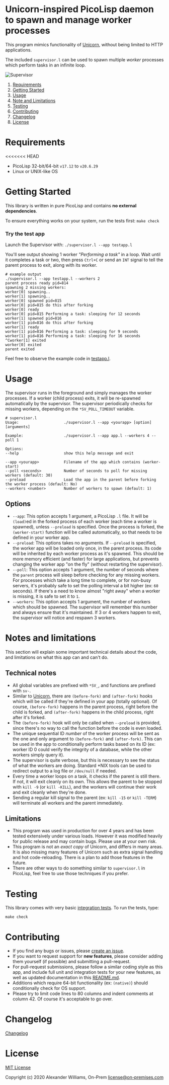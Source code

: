 # Unicorn-inspired PicoLisp daemon to spawn and manage worker processes

This program mimics functionality of [Unicorn](https://yhbt.net/unicorn/), without being limited to HTTP applications.

The included `supervisor.l` can be used to spawn multiple _worker_ processes which perform tasks in an infinite loop.

![Supervisor](https://user-images.githubusercontent.com/153401/85007713-68f87b80-b14b-11ea-840e-aed11b992a72.png)

  1. [Requirements](#requirements)
  2. [Getting Started](#getting-started)
  3. [Usage](#usage)
  4. [Note and Limitations](#notes-and-limitations)
  5. [Testing](#testing)
  6. [Contributing](#contributing)
  7. [Changelog](#changelog)
  8. [License](#license)

# Requirements

<<<<<<< HEAD
  * PicoLisp 32-bit/64-bit `v17.12` to `v20.6.29`
  * Linux or UNIX-like OS

# Getting Started

This library is written in pure PicoLisp and contains **no external dependencies**.

To ensure everything works on your system, run the tests first: `make check`

### Try the test app

Launch the Supervisor with: `./supervisor.l --app testapp.l`

You'll see output showing 1 worker _"Performing a task"_ in a loop. Wait until it completes a task or two, then press `Ctrl+C` or send an `INT` signal to tell the parent process to exit, along with its worker.

```
# example output
./supervisor.l --app testapp.l --workers 2
parent process ready pid=814
spawning 2 missing workers:
worker[0] spawning..
worker[1] spawning..
worker[0] spawned pid=815
worker[0] pid=815 do this after forking
worker[0] ready
worker[0] pid=815 Performing a task: sleeping for 12 seconds
worker[1] spawned pid=816
worker[1] pid=816 do this after forking
worker[1] ready
worker[1] pid=816 Performing a task: sleeping for 9 seconds
worker[1] pid=816 Performing a task: sleeping for 16 seconds
^Cworker[1] exited
worker[0] exited
parent exited
```

Feel free to observe the example code in [testapp.l](testapp.l).

# Usage

The supervisor runs in the foreground and simply manages the worker processes. If a worker (child process) exits, it will be re-spawned automatically by the supervisor. The supervisor periodically checks for missing workers, depending on the `*SV_POLL_TIMEOUT` variable.

```
# supervisor.l
Usage:                    ./supervisor.l --app <yourapp> [option] [arguments]

Example:                  ./supervisor.l --app app.l --workers 4 --poll 1

Options:
--help                    show this help message and exit

--app <yourapp>           Filename of the app which contains (worker-start)
--poll <seconds>          Number of seconds to poll for missing workers (default: 30)
--preload                 Load the app in the parent before forking the worker process (default: No)
--workers <number>        Number of workers to spawn (default: 1)
```

## Options

* `--app`: This option accepts 1 argument, a PicoLisp `.l` file. It will be `(load)`ed in the forked process of each worker (each time a worker is spawned), unless `--preload` is specified. Once the process is forked, the `(worker-start)` function will be called automatically, so that needs to be defined in your worker app.
* `--preload`: This options takes no arguments. If `--preload` is specified, the worker app will be loaded only once, in the parent process. Its code will be inherited by each worker process as it's spawned. This should be more memory efficient (and faster) for large applications, but prevents changing the worker app "on the fly" (without restarting the supervisor).
* `--poll`: This option accepts 1 argument, the number of seconds where the `parent` process will sleep before checking for any missing workers. For processes which take a long time to complete, or for non-busy servers, it's probably safe to set the polling interval a bit higher (ex: `60` seconds). If there's a need to know almost "right away" when a worker is missing, it is safe to set it to `1`.
* `--workers`: This option accepts 1 argument, the number of workers which should be spawned. The supervisor will remember this number and always ensure that it's maintained. If 3 or 4 workers happen to exit, the supervisor will notice and respawn 3 workers.

# Notes and limitations

This section will explain some important technical details about the code, and limitations on what this app can and can't do.

## Technical notes

  * All global variables are prefixed with `*SV_`, and functions are prefixed with `sv-`.
  * Similar to [Unicorn](https://yhbt.net/unicorn/), there are `(before-fork)` and `(after-fork)` hooks which will be called if they're defined in your app (totally optional). Of course, `(before-fork)` happens in the parent process, right before the child is forked, and `(after-fork)` happens in the child process, right after it's forked.
  * The `(before-fork)` hook will only be called when `--preload` is provided, since there's no way to call the function before the code is even loaded.
  * The unique sequential ID _number_ of the worker process will be sent as the one and only argument to `(before-fork)` and `(after-fork)`. This can be used in the app to conditionally perform tasks based on its ID (ex: worker ID 0 could verify the integrity of a database, while the other workers simply query it).
  * The supervisor is quite verbose, but this is necessary to see the status of what the workers are doing. Standard *NIX tools can be used to redirect output to a log file or `/dev/null` if needed.
  * Every time a worker loops on a task, it checks if the parent is still there. If not, it will exit cleanly on its own. This allows the parent to be stopped with `kill -9` (or `kill -KILL`), and the workers will continue their work and exit cleanly when they're done.
  * Sending a regular kill signal to the parent (ex: `kill -15` or `kill -TERM`) will terminate all workers and the parent immediately.

## Limitations

  * This program was used in production for over 4 years and has been tested extensively under various loads. However it was modified heavily for public release and may contain bugs. Please use at your own risk.
  * This program is not an _exact copy_ of Unicorn, and differs in many areas. It is also missing many features of Unicorn such as extra signal handling and hot code-reloading. There is a plan to add those features in the future.
  * There are other ways to do something similar to `supervisor.l` in PicoLisp, feel free to use those techniques if you prefer.

# Testing

This library comes with very basic [integration tests](https://github.com/aw/picolisp-unit). To run the tests, type:

    make check

# Contributing

  * If you find any bugs or issues, please [create an issue](https://github.com/aw/picolisp-supervisor/issues/new).
  * If you want to request support for **new features**, please consider adding them yourself (if possible) and submitting a pull-request.
  * For pull-request submissions, please follow a similar coding style as this app, and include full unit and integration tests for your new features, as well as updated documentation in this [README.md](README.md).
  * Additions which require 64-bit functionality (ex: `(native)`) should conditionally check for OS support.
  * Please try to limit code lines to 80 columns and indent comments at column 42. Of course it's acceptable to go over.

# Changelog

[Changelog](CHANGELOG.md)

# License

[MIT License](LICENSE)

Copyright (c) 2020 Alexander Williams, On-Prem <license@on-premises.com>
